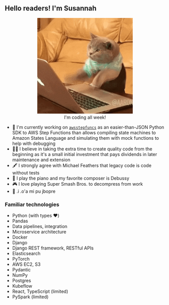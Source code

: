 ## Hello readers! I'm Susannah

<p align="center">
  <img src="assets/coding_cat.gif"><br />
  I'm coding all week!
</p>

- 🔭 I'm currently working on [`awsstepfuncs`](https://github.com/suzil/awsstepfuncs) as an easier-than-JSON Python SDK to AWS Step Functions than allows compiling state machines to Amazon States Language and simulating them with mock functions to help with debugging
- 👩‍💻 I believe in taking the extra time to create quality code from the beginning as it's a small initial investment that pays dividends in later maintenance and extension
- 🖋️ I strongly agree with Michael Feathers that legacy code is code without tests
- 🎹 I play the piano and my favorite composer is Debussy
- 🎮 I love playing Super Smash Bros. to decompress from work
- 🤖 .i .o'a mi pu jbopre

### Familiar technologies

- Python (with types ♥️)
- Pandas
- Data pipelines, integration
- Microservice architecture
- Docker
- Django
- Django REST framework, RESTful APIs
- Elasticsearch
- PyTorch
- AWS EC2, S3
- Pydantic
- NumPy
- Postgres
- Kubeflow
- React, TypeScript (limited)
- PySpark (limited)
